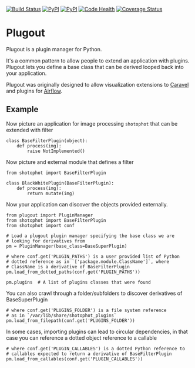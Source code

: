 [![Build Status](https://travis-ci.org/mistercrunch/plugout.svg?branch=master)](https://travis-ci.org/mistercrunch/plugout)
[![PyPI](https://img.shields.io/pypi/pyversions/plugout.svg?maxAge=2592000)](https://pypi.python.org/pypi/plugout)
[![PyPI](https://img.shields.io/pypi/v/plugout.svg?maxAge=2592000)](https://pypi.python.org/pypi/plugout)
[![Code Health](https://landscape.io/github/mistercrunch/plugout/master/landscape.svg?style=flat)](https://landscape.io/github/mistercrunch/plugout/master)
[![Coverage Status](https://coveralls.io/repos/github/mistercrunch/plugout/badge.svg?branch=master)](https://coveralls.io/github/mistercrunch/plugout?branch=master)


# Plugout

Plugout is a plugin manager for Python.

It's a common pattern to allow people to extend an application with plugins.
Plugout lets you define a base class that can be derived looped back into
your application.

Plugout was originally designed to allow visualization extensions to
[Caravel](github.com/airbnb/caravel) and plugins for
[Airflow](github.com/airbnb/airflow).


## Example

Now picture an application for image processing `shotophot` that can be
extended with filter

    class BaseFilterPlugin(object):
        def process(img):
            raise NotImplemented()

Now picture and external module that defines a filter

    from shotophot import BaseFilterPlugin

    class BlackWhitePlugin(BaseFilterPlugin):
        def process(img):
            return mutate(img)

Now your application can discover the objects provided externally.

    from plugout import PluginManager
    from shotophot import BaseFilterPlugin
    from shotophot import conf

    # Load a plugout plugin manager specifying the base class we are
    # looking for derivatives from
    pm = PluginManager(base_class=BaseSuperPlugin)

    # where conf.get('PLUGIN_PATHS') is a user provided list of Python
    # dotted reference as in `['package.module.ClassName']`, where
    # ClassName is a derivative of BaseFilterPlugin
    pm.load_from_dotted_paths(conf.get('PLUGIN_PATHS'))

    pm.plugins  # A list of plugins classes that were found

You can also crawl through a folder/subfolders to discover derivatives of
BaseSuperPlugin

    # where conf.get('PLUGINS_FOLDER') is a file system reference
    # as in `/var/lib/share/shotophot_plugins`
    pm.load_from_filepath(conf.get('PLUGINS_FOLDER'))

In some cases, importing plugins can lead to circular dependencies, in that
case you can reference a dotted object reference to a callable

    # where conf.get('PLUGIN_CALLABLES') is a dotted Python reference to
    # callables expected to return a derivative of BaseFilterPlugin
    pm.load_from_callables(conf.get('PLUGIN_CALLABLES'))
